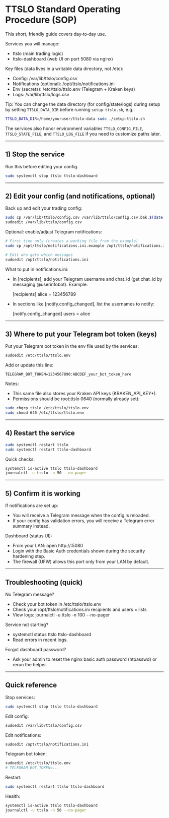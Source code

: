 # TTSLO Standard Operating Procedure (SOP)

This short, friendly guide covers day‑to‑day use.

Services you will manage:
- ttslo (main trading logic)
- ttslo-dashboard (web UI on port 5080 via nginx)

Key files (data lives in a writable data directory, not /etc):
- Config: /var/lib/ttslo/config.csv
- Notifications (optional): /opt/ttslo/notifications.ini
- Env (secrets): /etc/ttslo/ttslo.env (Telegram + Kraken keys)
- Logs: /var/lib/ttslo/logs.csv

Tip: You can change the data directory (for config/state/logs) during setup by setting
`TTSLO_DATA_DIR` before running `setup-ttslo.sh`, e.g.:
```bash
TTSLO_DATA_DIR=/home/youruser/ttslo-data sudo ./setup-ttslo.sh
```
The services also honor environment variables `TTSLO_CONFIG_FILE`, `TTSLO_STATE_FILE`, and
`TTSLO_LOG_FILE` if you need to customize paths later.

---

## 1) Stop the service
Run this before editing your config.

```bash
sudo systemctl stop ttslo ttslo-dashboard
```

---

## 2) Edit your config (and notifications, optional)

Back up and edit your trading config:
```bash
sudo cp /var/lib/ttslo/config.csv /var/lib/ttslo/config.csv.bak.$(date +%F)
sudoedit /var/lib/ttslo/config.csv
```

Optional: enable/adjust Telegram notifications:
```bash
# First time only (creates a working file from the example)
sudo cp /opt/ttslo/notifications.ini.example /opt/ttslo/notifications.ini

# Edit who gets which messages
sudoedit /opt/ttslo/notifications.ini
```
What to put in notifications.ini:
- In [recipients], add your Telegram username and chat_id (get chat_id by messaging @userinfobot).
  Example:
  
  [recipients]
  alice = 123456789
  
- In sections like [notify.config_changed], list the usernames to notify:
  
  [notify.config_changed]
  users = alice

---

## 3) Where to put your Telegram bot token (keys)

Put your Telegram bot token in the env file used by the services:
```bash
sudoedit /etc/ttslo/ttslo.env
```
Add or update this line:
```
TELEGRAM_BOT_TOKEN=1234567890:ABCDEF_your_bot_token_here
```
Notes:
- This same file also stores your Kraken API keys (KRAKEN_API_KEY*).
- Permissions should be root:ttslo 0640 (normally already set):
```bash
sudo chgrp ttslo /etc/ttslo/ttslo.env
sudo chmod 640 /etc/ttslo/ttslo.env
```

---

## 4) Restart the service
```bash
sudo systemctl restart ttslo
sudo systemctl restart ttslo-dashboard
```

Quick checks:
```bash
systemctl is-active ttslo ttslo-dashboard
journalctl -u ttslo -n 50 --no-pager
```

---

## 5) Confirm it is working

If notifications are set up:
- You will receive a Telegram message when the config is reloaded.
- If your config has validation errors, you will receive a Telegram error summary instead.

Dashboard (status UI):
- From your LAN: open http://<this-machine-LAN-ip>:5080
- Login with the Basic Auth credentials shown during the security hardening step.
- The firewall (UFW) allows this port only from your LAN by default.

---

## Troubleshooting (quick)

No Telegram message?
- Check your bot token in /etc/ttslo/ttslo.env
- Check your /opt/ttslo/notifications.ini recipients and users = lists
- View logs: journalctl -u ttslo -n 100 --no-pager

Service not starting?
- systemctl status ttslo ttslo-dashboard
- Read errors in recent logs.

Forgot dashboard password?
- Ask your admin to reset the nginx basic auth password (htpasswd) or rerun the helper.

---

## Quick reference

Stop services:
```bash
sudo systemctl stop ttslo ttslo-dashboard
```
Edit config:
```bash
sudoedit /var/lib/ttslo/config.csv
```
Edit notifications:
```bash
sudoedit /opt/ttslo/notifications.ini
```
Telegram bot token:
```bash
sudoedit /etc/ttslo/ttslo.env
# TELEGRAM_BOT_TOKEN=...
```
Restart:
```bash
sudo systemctl restart ttslo ttslo-dashboard
```
Health:
```bash
systemctl is-active ttslo ttslo-dashboard
journalctl -u ttslo -n 50 --no-pager
```
